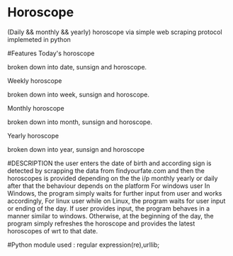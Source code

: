 # Horoscope
(Daily && monthly && yearly) horoscope via simple web scraping protocol implemeted in python


#Features
Today's horoscope

broken down into date, sunsign and horoscope.

Weekly horoscope

broken down into week, sunsign and horoscope.

Monthly horoscope

broken down into month, sunsign and horoscope.

Yearly horoscope

broken down into year, sunsign and horoscope


#DESCRIPTION
the user enters the date of birth and according sign is detected by scrapping the data from findyourfate.com
and then the horoscopes is provided depending on the the i/p monthly yearly or daily
after that the behaviour depends on the platform
For windows user
 In Windows, the program simply waits for further input from user and works accordingly,
For linux user
 while on Linux, the program waits for user input or ending of the day. If user provides input, the program behaves in a manner similar to windows. 
 Otherwise, at the beginning of the day, the program simply refreshes the horoscope and provides the latest horoscopes of wrt to that date.

#Python module used : regular expression(re),urllib;
